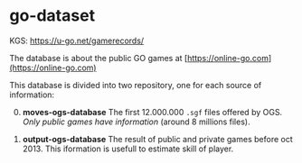 # go-dataset

KGS: https://u-go.net/gamerecords/

The database is about the public GO games at [https://online-go.com](https://online-go.com)

This database is divided into two repository, one for each source of information:

0. **moves-ogs-database**
The first 12.000.000 `.sgf` files offered by OGS.
*Only public games have information* (around 8 millions files).

0. **output-ogs-database**
The result of public and private games before oct 2013. This iformation is usefull to estimate skill of player.
